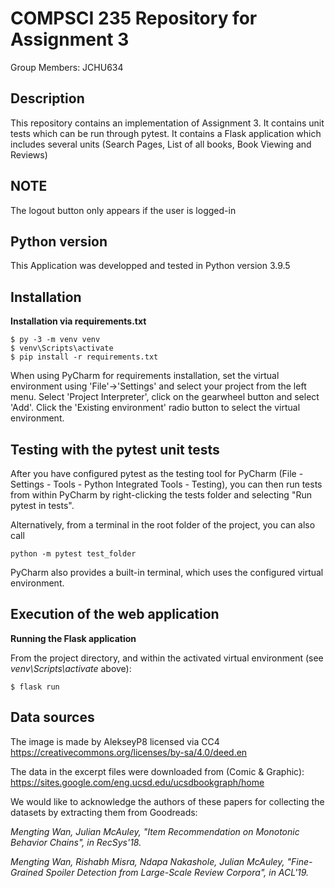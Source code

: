# COMPSCI 235 Repository for Assignment 3
Group Members: JCHU634

## Description

This repository contains an implementation of Assignment 3. 
It contains unit tests which can be run through pytest. 
It contains a Flask application which includes several units (Search Pages, List of all books, Book Viewing and Reviews)

## NOTE
The logout button only appears if the user is logged-in

## Python version

This Application was developped and tested in Python version 3.9.5


## Installation

**Installation via requirements.txt**

```shell
$ py -3 -m venv venv
$ venv\Scripts\activate
$ pip install -r requirements.txt
```

When using PyCharm for requirements installation, set the virtual environment using 'File'->'Settings' and select your project from the left menu. Select 'Project Interpreter', click on the gearwheel button and select 'Add'. Click the 'Existing environment' radio button to select the virtual environment. 


## Testing with the pytest unit tests

After you have configured pytest as the testing tool for PyCharm (File - Settings - Tools - Python Integrated Tools - Testing), you can then run tests from within PyCharm by right-clicking the tests folder and selecting "Run pytest in tests".

Alternatively, from a terminal in the root folder of the project, you can also call
```shell
python -m pytest test_folder
```
PyCharm also provides a built-in terminal, which uses the configured virtual environment. 


## Execution of the web application

**Running the Flask application**

From the project directory, and within the activated virtual environment (see *venv\Scripts\activate* above):

````shell
$ flask run
```` 

## Data sources 

The image is made by AlekseyP8 licensed via CC4
https://creativecommons.org/licenses/by-sa/4.0/deed.en

The data in the excerpt files were downloaded from (Comic & Graphic):
https://sites.google.com/eng.ucsd.edu/ucsdbookgraph/home

We would like to acknowledge the authors of these papers for collecting the datasets by extracting them from Goodreads:

*Mengting Wan, Julian McAuley, "Item Recommendation on Monotonic Behavior Chains", in RecSys'18.*

*Mengting Wan, Rishabh Misra, Ndapa Nakashole, Julian McAuley, "Fine-Grained Spoiler Detection from Large-Scale Review Corpora", in ACL'19.*

